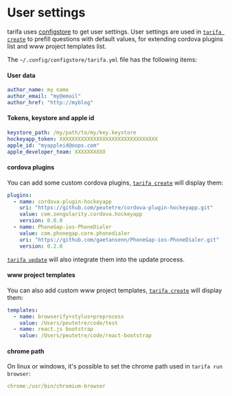 # User settings

tarifa uses [configstore](https://www.npmjs.org/package/configstore) to get user settings.
User settings are used in [`tarifa create`](../usage/create.md) to prefill questions with default values,
for extending cordova plugins list and www project templates list.

The `~/.config/configstore/tarifa.yml` file has the following items:

#### User data

``` yaml
author_name: my name
author_email: "my@email"
author_href: "http://myblog"
```

#### Tokens, keystore and apple id

``` yaml
keystore_path: /my/path/to/my/key.keystore
hockeyapp_token: XXXXXXXXXXXXXXXXXXXXXXXXXXXXXXXX
apple_id: "myappleid@oops.com"
apple_developer_team: XXXXXXXXXX
```

#### cordova plugins

You can add some custom cordova plugins, [`tarifa create`](../usage/create.md) will display them:

``` yaml
plugins:
  - name: cordova-plugin-hockeyapp
    uri: "https://github.com/peutetre/cordova-plugin-hockeyapp.git"
    value: com.zengularity.cordova.hockeyapp
    version: 0.0.0
  - name: PhoneGap-ios-PhoneDialer
    value: com.phonegap.core.phonedialer
    uri: "https://github.com/gaetansenn/PhoneGap-ios-PhoneDialer.git"
    version: 0.2.0
```

[`tarifa update`](../usage/update.md) will also integrate them into the update process.

#### www project templates

You can also add custom www project templates, [`tarifa create`](../usage/create.md) will display them:

``` yaml
templates:
  - name: browserify+stylus+preprocess
    value: /Users/peutetre/code/test
  - name: react.js bootstrap
    value: /Users/peutetre/code/react-bootstrap
```

#### chrome path

On linux or windows, it's possible to set the chrome path used in `tarifa run browser`:

``` yaml
chrome:/usr/bin/chromium-browser
```
